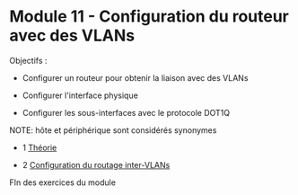 # Module 11 - Configuration du routeur avec des VLANs

Objectifs :

-  Configurer un routeur pour obtenir la liaison avec des VLANs  

- Configurer l'interface physique

- Configurer les sous-interfaces avec le protocole DOT1Q


NOTE: hôte et périphérique sont considérés synonymes

- 1 [Théorie](./Module11__3_Théorie.md)

- 2 [Configuration du routage inter-VLANs](./Module11_3_SimulationPT1.md)

FIn des exercices du module 

